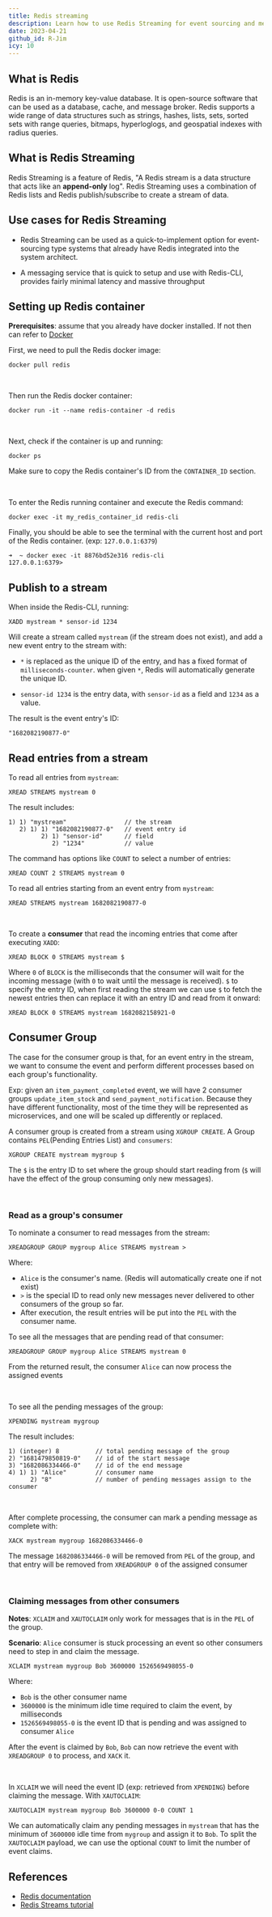```yaml
---
title: Redis streaming
description: Learn how to use Redis Streaming for event sourcing and messaging with Docker setup, stream publishing, reading, consumer groups, and message claiming in Redis key-value database.
date: 2023-04-21
github_id: R-Jim
icy: 10
---
```


## What is Redis

Redis is an in-memory key-value database. It is open-source software that can be used as a database, cache, and message broker. Redis supports a wide range of data structures such as strings, hashes, lists, sets, sorted sets with range queries, bitmaps, hyperloglogs, and geospatial indexes with radius queries.

## What is Redis Streaming

Redis Streaming is a feature of Redis, "A Redis stream is a data structure that acts like an **append-only** log". Redis Streaming uses a combination of Redis lists and Redis publish/subscribe to create a stream of data.

## Use cases for Redis Streaming

- Redis Streaming can be used as a quick-to-implement option for event-sourcing type systems that already have Redis integrated into the system architect.

- A messaging service that is quick to setup and use with Redis-CLI, provides fairly minimal latency and massive throughput

## Setting up Redis container

**Prerequisites**: assume that you already have docker installed. If not then can refer to [Docker](https://www.docker.com/get-started/)

First, we need to pull the Redis docker image:

```
docker pull redis
```

<br/>

Then run the Redis docker container:

```
docker run -it --name redis-container -d redis
```

<br/>

Next, check if the container is up and running:

```
docker ps
```

Make sure to copy the Redis container's ID from the `CONTAINER_ID` section.

<br/>

To enter the Redis running container and execute the Redis command:

```
docker exec -it my_redis_container_id redis-cli
```

Finally, you should be able to see the terminal with the current host and port of the Redis container. (exp: `127.0.0.1:6379`)

```
➜  ~ docker exec -it 8876bd52e316 redis-cli
127.0.0.1:6379>
```

## Publish to a stream

When inside the Redis-CLI, running:

```
XADD mystream * sensor-id 1234
```

Will create a stream called `mystream` (if the stream does not exist), and add a new event entry to the stream with:

- `*` is replaced as the unique ID of the entry, and has a fixed format of `milliseconds-counter`. when given `*`, Redis will automatically generate the unique ID.

- `sensor-id 1234` is the entry data, with `sensor-id` as a field and `1234` as a value.

The result is the event entry's ID:

```
"1682082190877-0"
```

## Read entries from a stream

To read all entries from `mystream`:

```
XREAD STREAMS mystream 0
```

The result includes:

```
1) 1) "mystream"                // the stream
   2) 1) 1) "1682082190877-0"   // event entry id
         2) 1) "sensor-id"      // field
            2) "1234"           // value
```

The command has options like `COUNT` to select a number of entries:

```
XREAD COUNT 2 STREAMS mystream 0
```

To read all entries starting from an event entry from `mystream`:

```
XREAD STREAMS mystream 1682082190877-0
```

<br/>

To create a **consumer** that read the incoming entries that come after executing `XADD`:

```
XREAD BLOCK 0 STREAMS mystream $
```

Where `0` of `BLOCK` is the milliseconds that the consumer will wait for the incoming message (with `0` to wait until the message is received). `$` to specify the entry ID, when first reading the stream we can use `$` to fetch the newest entries then can replace it with an entry ID and read from it onward:

```
XREAD BLOCK 0 STREAMS mystream 1682082158921-0
```

## Consumer Group

The case for the consumer group is that, for an event entry in the stream, we want to consume the event and perform different processes based on each group's functionality.

Exp: given an `item_payment_completed` event, we will have 2 consumer groups `update_item_stock` and `send_payment_notification`. Because they have different functionality, most of the time they will be represented as microservices, and one will be scaled up differently or replaced.

A consumer group is created from a stream using `XGROUP CREATE`. A Group contains `PEL`(Pending Entries List) and `consumers`:

```
XGROUP CREATE mystream mygroup $
```

The `$` is the entry ID to set where the group should start reading from (`$` will have the effect of the group consuming only new messages).

<br/>

### Read as a group's consumer

To nominate a consumer to read messages from the stream:

```
XREADGROUP GROUP mygroup Alice STREAMS mystream >
```

Where:

- `Alice` is the consumer's name. (Redis will automatically create one if not exist)
- `>` is the special ID to read only new messages never delivered to other consumers of the group so far.
- After execution, the result entries will be put into the `PEL` with the consumer name.

To see all the messages that are pending read of that consumer:

```
XREADGROUP GROUP mygroup Alice STREAMS mystream 0
```

From the returned result, the consumer `Alice` can now process the assigned events

<br/>

To see all the pending messages of the group:

```
XPENDING mystream mygroup
```

The result includes:

```
1) (integer) 8          // total pending message of the group
2) "1681479850819-0"    // id of the start message
3) "1682086334466-0"    // id of the end message
4) 1) 1) "Alice"        // consumer name
      2) "8"            // number of pending messages assign to the consumer
```

<br/>

After complete processing, the consumer can mark a pending message as complete with:

```
XACK mystream mygroup 1682086334466-0
```

The message `1682086334466-0` will be removed from `PEL` of the group, and that entry will be removed from `XREADGROUP 0` of the assigned consumer

<br/>

### Claiming messages from other consumers

**Notes**: `XCLAIM` and `XAUTOCLAIM` only work for messages that is in the `PEL` of the group.

**Scenario**: `Alice` consumer is stuck processing an event so other consumers need to step in and claim the message.

```
XCLAIM mystream mygroup Bob 3600000 1526569498055-0
```

Where:

- `Bob` is the other consumer name
- `3600000` is the minimum idle time required to claim the event, by milliseconds
- `1526569498055-0` is the event ID that is pending and was assigned to consumer `Alice`

After the event is claimed by `Bob`, `Bob` can now retrieve the event with `XREADGROUP 0` to process, and `XACK` it.

<br/>

In `XCLAIM` we will need the event ID (exp: retrieved from `XPENDING`) before claiming the message. With `XAUTOCLAIM`:

```
XAUTOCLAIM mystream mygroup Bob 3600000 0-0 COUNT 1
```

We can automatically claim any pending messages in `mystream` that has the minimum of `3600000` idle time from `mygroup` and assign it to `Bob`. To split the `XAUTOCLAIM` payload, we can use the optional `COUNT` to limit the number of event claims.

## References

- [Redis documentation](https://redis.io/docs/)
- [Redis Streams tutorial](https://redis.io/docs/data-types/streams-tutorial/)

